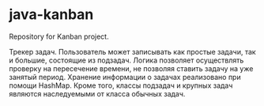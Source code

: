 # java-kanban
Repository for Kanban project.

Трекер задач. Пользователь может записывать как простые задачи, так и большие, состоящие из подзадач. Логика позволяет осуществлять проверку на пересечение времени, не позволяя ставить задачу на уже занятый период. Хранение информации о задачах реализовано при помощи HashMap. Кроме того, классы подзадач и крупных задач являются наследуемыми от класса обычных задач.

